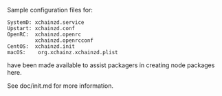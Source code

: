 Sample configuration files for:
```
SystemD: xchainzd.service
Upstart: xchainzd.conf
OpenRC:  xchainzd.openrc
         xchainzd.openrcconf
CentOS:  xchainzd.init
macOS:    org.xchainz.xchainzd.plist
```
have been made available to assist packagers in creating node packages here.

See doc/init.md for more information.
